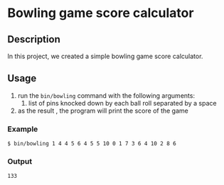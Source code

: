 # Bowling game score calculator

## Description
In this project, we created a simple bowling game score calculator.

## Usage
1. run the `bin/bowling` command with the following arguments:
   1. list of pins knocked down by each ball roll separated by a space
2. as the result , the program will print the score of the game

### Example
```
$ bin/bowling 1 4 4 5 6 4 5 5 10 0 1 7 3 6 4 10 2 8 6
```
### Output
```
133
```
